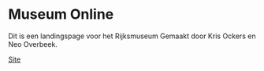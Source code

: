 # Museum Online

Dit is een landingspage voor het Rijksmuseum Gemaakt door Kris Ockers en Neo Overbeek.

[Site](http://32813.hosts1.ma-cloud.nl/pages/BOMuseumSite/)